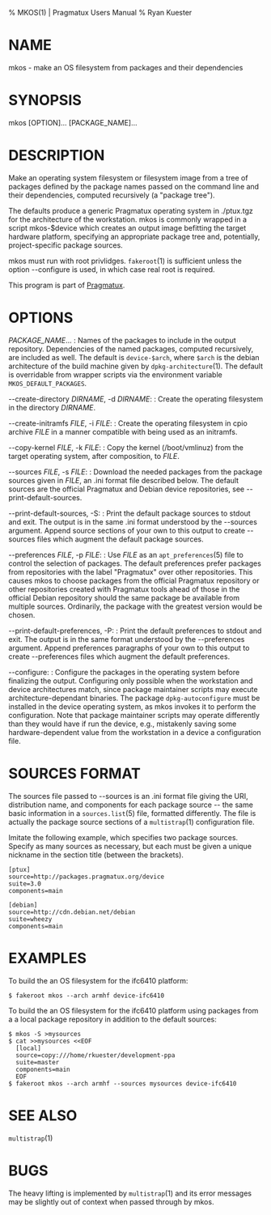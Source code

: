 % MKOS(1) | Pragmatux Users Manual
% Ryan Kuester

# NAME

mkos - make an OS filesystem from packages and their dependencies

# SYNOPSIS

mkos [OPTION]... [PACKAGE_NAME]...

# DESCRIPTION

Make an operating system filesystem or filesystem image from a tree of
packages defined by the package names passed on the command line and
their dependencies, computed recursively (a "package tree").

The defaults produce a generic Pragmatux operating system in ./ptux.tgz
for the architecture of the workstation. mkos is commonly wrapped in a
script mkos-$device which creates an output image befitting the
target hardware platform, specifying an appropriate package tree
and, potentially, project-specific package sources.

mkos must run with root privlidges. `fakeroot`(1) is sufficient unless
the option --configure is used, in which case real root is required.

This program is part of [Pragmatux](http://pragmatux.org).

# OPTIONS

*PACKAGE_NAME*...
:	Names of the packages to include in the output repository.
	Dependencies of the named packages, computed recursively, are
	included as well. The default is `device-$arch`, where `$arch`
	is the debian architecture of the build machine given by
	`dpkg-architecture`(1). The default is overridable from wrapper
	scripts via the environment variable `MKOS_DEFAULT_PACKAGES`.

--create-directory *DIRNAME*, -d *DIRNAME*:
:	Create the operating filesystem in the directory *DIRNAME*.

--create-initramfs *FILE*, -i *FILE*:
:	Create the operating filesystem in cpio archive *FILE* in a
	manner compatible with being used as an initramfs.

--copy-kernel *FILE*, -k *FILE*:
:	Copy the kernel (/boot/vmlinuz) from the target operating
	system, after composition, to *FILE*.

--sources *FILE*, -s *FILE*:
:	Download the needed packages from the package sources given in
	*FILE*, an .ini format file described below. The default sources
	are the official Pragmatux and Debian device repositories, see
	--print-default-sources.

--print-default-sources, -S:
:	Print the default package sources to stdout and exit. The output
	is in the same .ini format understood by the --sources argument.
	Append source sections of your own to this output to create
	--sources files which augment the default package sources.

--preferences *FILE*, -p *FILE*:
:	Use *FILE* as an `apt_preferences`(5) file to control the
	selection of packages. The default preferences prefer packages
	from repositories with the label "Pragmatux" over other
	repositories. This causes mkos to choose packages from the
	official Pragmatux repository or other repositories created with
	Pragmatux tools ahead of those in the official Debian repository
	should the same package be available from multiple sources.
	Ordinarily, the package with the greatest version would be
	chosen.

--print-default-preferences, -P:
:	Print the default preferences to stdout and exit. The output is
	in the same format understood by the --preferences argument.
	Append preferences paragraphs of your own to this output to
	create --preferences files which augment the default
	preferences.

--configure:
:	Configure the packages in the operating system before finalizing
	the output. Configuring only possible when the workstation and
	device architectures match, since package maintainer scripts may
	execute architecture-dependant binaries. The package
	`dpkg-autoconfigure` must be installed in the device operating
	system, as mkos invokes it to perform the configuration. Note
	that package maintainer scripts may operate differently than
	they would have if run the device, e.g., mistakenly saving some
	hardware-dependent value from the workstation in a device a
	configuration file. 

# SOURCES FORMAT

The sources file passed to --sources is an .ini format file giving the
URI, distribution name, and components for each package source -- the
same basic information in a `sources.list`(5) file, formatted
differently. The file is actually the package source sections of a
`multistrap`(1) configuration file.

Imitate the following example, which specifies two package sources.
Specify as many sources as necessary, but each must be given a unique
nickname in the section title (between the brackets).

	[ptux]
	source=http://packages.pragmatux.org/device
	suite=3.0
	components=main

	[debian]
	source=http://cdn.debian.net/debian
	suite=wheezy
	components=main

# EXAMPLES

To build the an OS filesystem for the ifc6410 platform:

	$ fakeroot mkos --arch armhf device-ifc6410

To build the an OS filesystem for the ifc6410 platform using packages
from a a local package repository in addition to the default sources:

	$ mkos -S >mysources
	$ cat >>mysources <<EOF
	  [local]
	  source=copy:///home/rkuester/development-ppa
	  suite=master
	  components=main
	  EOF
	$ fakeroot mkos --arch armhf --sources mysources device-ifc6410

# SEE ALSO

`multistrap`(1)

# BUGS

The heavy lifting is implemented by `multistrap`(1) and its error
messages may be slightly out of context when passed through by mkos.
